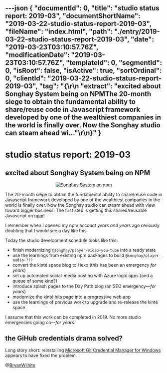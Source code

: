 ---json
{
  "documentId": 0,
  "title": "studio status report: 2019-03",
  "documentShortName": "2019-03-22-studio-status-report-2019-03",
  "fileName": "index.html",
  "path": "./entry/2019-03-22-studio-status-report-2019-03",
  "date": "2019-03-23T03:10:57.76Z",
  "modificationDate": "2019-03-23T03:10:57.76Z",
  "templateId": 0,
  "segmentId": 0,
  "isRoot": false,
  "isActive": true,
  "sortOrdinal": 0,
  "clientId": "2019-03-22-studio-status-report-2019-03",
  "tag": "{\r\n  \"extract\": \"excited about Songhay System being on NPMThe 20-month siege to obtain the fundamental ability to share/reuse code in Javascript framework developed by one of the wealthiest companies in the world is finally over. Now the Songhay studio can steam ahead wi...\"\r\n}"
}
---

# studio status report: 2019-03

## excited about Songhay System being on NPM

<div style="text-align:center">

[<img alt="Songhay System on npm" src="https://farm8.staticflickr.com/7821/33569352448_26e910c124_c.jpg">](https://www.flickr.com/photos/wilhite/33569352448/in/dateposted-public/)

</div>

The 20-month siege to obtain the fundamental ability to share/reuse code in Javascript framework developed by one of the wealthiest companies in the world is finally over. Now the Songhay studio can steam ahead with view toward bigger business. The first step is getting this shared/reusable Javascript on [npm](https://www.npmjs.com/~rasx)!

I remember when I opened my npm account *years and years* ago seriously doubting that I would see a day like this.

Today the studio development schedule looks like this:

* finish modernizing `@songhay/player-video-you-tube` into a ready state
* use the learnings from existing npm packages to build `@songhay/player-audio-???`
* convert the kinté space blog to Hexo (this has been an emergency *for years*)
* set up automated social-media posting with Azure logic apps (and a queue of some kind?)
* introduce splash pages to the Day Path blog (an SEO emergency—*for years*)
* modernize the kinté hits page into a progressive web app
* use the learnings of previous work to upgrade and re-release the kinté space

I assume that this work can be completed in 2019. No more studio emergencies going on—*for years*.

## the GiHub credentials drama solved?

Long story short: reinstalling [Microsoft Git Credential Manager for Windows](https://github.com/Microsoft/Git-Credential-Manager-for-Windows/releases/latest) appears to have fixed the problem.

@[BryanWilhite](https://twitter.com/bryanwilhite)
